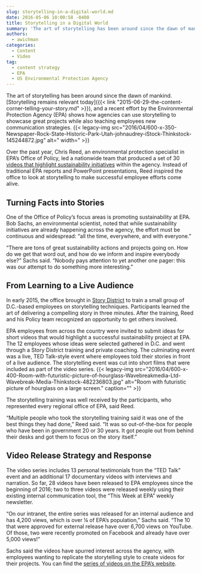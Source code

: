 ```yaml
---
slug: storytelling-in-a-digital-world.md
date: 2016-05-06 10:00:58 -0400
title: Storytelling in a Digital World
summary: 'The art of storytelling has been around since the dawn of mankind. Storytelling remains relevant today, and a recent effort by the Environmental Protection Agency (EPA) shows how agencies can use storytelling to showcase great projects while also teaching employees new communication strategies. Over the past year, Chris Reed, an environmental protection specialist in EPA&rsquo;s'
authors:
  - awichman
categories:
  - Content
  - Video
tag:
  - content strategy
  - EPA
  - US Environmental Protection Agency
---
```


The art of storytelling has been around since the dawn of mankind. [Storytelling remains relevant today]({{< link "2015-06-29-the-content-corner-telling-your-story.md" >}}), and a recent effort by the Environmental Protection Agency (EPA) shows how agencies can use storytelling to showcase great projects while also teaching employees new communication strategies. {{< legacy-img src="2016/04/600-x-350-Newspaper-Rock-State-Historic-Park-Utah-johnaudrey-iStock-Thinkstock-145244872.jpg" alt=" width=" >}} 

Over the past year, Chris Reed, an environmental protection specialist in EPA’s Office of Policy, led a nationwide team that produced a set of 30 [videos that highlight sustainability initiatives](https://www.epa.gov/sustainability/sustainability-action-video-series) within the agency. Instead of traditional EPA reports and PowerPoint presentations, Reed inspired the office to look at storytelling to make successful employee efforts come alive.

## Turning Facts into Stories

One of the Office of Policy’s focus areas is promoting sustainability at EPA. Bob Sachs, an environmental scientist, noted that while sustainability initiatives are already happening across the agency, the effort must be continuous and widespread: “all the time, everywhere, and with everyone.”

“There are tons of great sustainability actions and projects going on. How do we get that word out, and how do we inform and inspire everybody else?” Sachs said. “Nobody pays attention to yet another one pager: this was our attempt to do something more interesting.”

## From Learning to a Live Audience

In early 2015, the office brought in [Story District](http://storydistrict.org/) to train a small group of D.C.-based employees on storytelling techniques. Participants learned the art of delivering a compelling story in three minutes. After the training, Reed and his Policy team recognized an opportunity to get others involved.

EPA employees from across the country were invited to submit ideas for short videos that would highlight a successful sustainability project at EPA. The 12 employees whose ideas were selected gathered in D.C. and went through a Story District training and private coaching. The culminating event was a live, TED Talk-style event where employees told their stories in front of a live audience. The storytelling event was cut into short films that were included as part of the video series. {{< legacy-img src="2016/04/600-x-400-Room-with-futuristic-picture-of-hourglass-Wavebreakmedia-Ltd-Wavebreak-Media-Thinkstock-482236803.jpg" alt="Room with futuristic picture of hourglass on a large screen." caption="" >}} 

The storytelling training was well received by the participants, who represented every regional office of EPA, said Reed.

“Multiple people who took the storytelling training said it was one of the best things they had done,” Reed said. “It was so out-of-the-box for people who have been in government 20 or 30 years. It got people out from behind their desks and got them to focus on the story itself.”

## Video Release Strategy and Response

The video series includes 13 personal testimonials from the “TED Talk” event and an additional 17 documentary videos with interviews and narration. So far, 28 videos have been released to EPA employees since the beginning of 2016; two to three videos were released weekly using their existing internal communication tool, the “This Week at EPA” weekly newsletter.

“On our intranet, the entire series was released for an internal audience and has 4,200 views, which is over ¼ of EPA’s population,” Sachs said. “The 10 that were approved for external release have over 6,700 views on YouTube. Of those, two were recently promoted on Facebook and already have over 5,000 views!”

Sachs said the videos have spurred interest across the agency, with employees wanting to replicate the storytelling style to create videos for their projects. You can find the [series of videos on the EPA&#8217;s website](https://www.epa.gov/sustainability/sustainability-action-video-series).